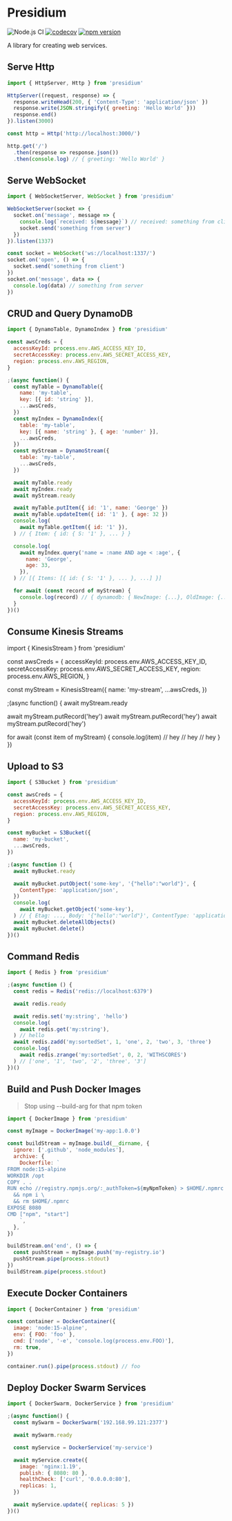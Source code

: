 # Presidium
![Node.js CI](https://github.com/richytong/presidium/workflows/Node.js%20CI/badge.svg?branch=master)
[![codecov](https://codecov.io/gh/richytong/presidium/branch/master/graph/badge.svg)](https://codecov.io/gh/richytong/presidium)
[![npm version](https://img.shields.io/npm/v/presidium.svg?style=flat)](https://www.npmjs.com/package/presidium)

A library for creating web services.

## Serve Http
```javascript
import { HttpServer, Http } from 'presidium'

HttpServer((request, response) => {
  response.writeHead(200, { 'Content-Type': 'application/json' })
  response.write(JSON.stringify({ greeting: 'Hello World' }))
  response.end()
}).listen(3000)

const http = Http('http://localhost:3000/')

http.get('/')
  .then(response => response.json())
  .then(console.log) // { greeting: 'Hello World' }
```

## Serve WebSocket
```javascript
import { WebSocketServer, WebSocket } from 'presidium'

WebSocketServer(socket => {
  socket.on('message', message => {
    console.log(`received: ${message}`) // received: something from client
    socket.send('something from server')
  })
}).listen(1337)

const socket = WebSocket('ws://localhost:1337/')
socket.on('open', () => {
  socket.send('something from client')
})
socket.on('message', data => {
  console.log(data) // something from server
})
```

## CRUD and Query DynamoDB
```javascript
import { DynamoTable, DynamoIndex } from 'presidium'

const awsCreds = {
  accessKeyId: process.env.AWS_ACCESS_KEY_ID,
  secretAccessKey: process.env.AWS_SECRET_ACCESS_KEY,
  region: process.env.AWS_REGION,
}

;(async function() {
  const myTable = DynamoTable({
    name: 'my-table',
    key: [{ id: 'string' }],
    ...awsCreds,
  })
  const myIndex = DynamoIndex({
    table: 'my-table',
    key: [{ name: 'string' }, { age: 'number' }],
    ...awsCreds,
  })
  const myStream = DynamoStream({
    table: 'my-table',
    ...awsCreds,
  })

  await myTable.ready
  await myIndex.ready
  await myStream.ready

  await myTable.putItem({ id: '1', name: 'George' })
  await myTable.updateItem({ id: '1' }, { age: 32 })
  console.log(
    await myTable.getItem({ id: '1' }),
  ) // { Item: { id: { S: '1' }, ... } }

  console.log(
    await myIndex.query('name = :name AND age < :age', {
      name: 'George',
      age: 33,
    }),
  ) // [{ Items: [{ id: { S: '1' }, ... }, ...] }]

  for await (const record of myStream) {
    console.log(record) // { dynamodb: { NewImage: {...}, OldImage: {...} }, ... }
  }
})()
```

## Consume Kinesis Streams
import { KinesisStream } from 'presidium'

const awsCreds = {
  accessKeyId: process.env.AWS_ACCESS_KEY_ID,
  secretAccessKey: process.env.AWS_SECRET_ACCESS_KEY,
  region: process.env.AWS_REGION,
}

const myStream = KinesisStream({
  name: 'my-stream',
  ...awsCreds,
})

;(async function() {
  await myStream.ready

  await myStream.putRecord('hey')
  await myStream.putRecord('hey')
  await myStream.putRecord('hey')

  for await (const item of myStream) {
    console.log(item) // hey
                      // hey
                      // hey
  }
})

## Upload to S3
```javascript
import { S3Bucket } from 'presidium'

const awsCreds = {
  accessKeyId: process.env.AWS_ACCESS_KEY_ID,
  secretAccessKey: process.env.AWS_SECRET_ACCESS_KEY,
  region: process.env.AWS_REGION,
}

const myBucket = S3Bucket({
  name: 'my-bucket',
  ...awsCreds,
})

;(async function () {
  await myBucket.ready

  await myBucket.putObject('some-key', '{"hello":"world"}', {
    ContentType: 'application/json',
  })
  console.log(
    await myBucket.getObject('some-key'),
  ) // { Etag: ..., Body: '{"hello":"world"}', ContentType: 'application/json' }
  await myBucket.deleteAllObjects()
  await myBucket.delete()
})()
```

## Command Redis
```javascript
import { Redis } from 'presidium'

;(async function () {
  const redis = Redis('redis://localhost:6379')

  await redis.ready

  await redis.set('my:string', 'hello')
  console.log(
    await redis.get('my:string'),
  ) // hello
  await redis.zadd('my:sortedSet', 1, 'one', 2, 'two', 3, 'three')
  console.log(
    await redis.zrange('my:sortedSet', 0, 2, 'WITHSCORES')
  ) // ['one', '1', 'two', '2', 'three', '3']
})()
```

## Build and Push Docker Images
> Stop using --build-arg for that npm token
```javascript
import { DockerImage } from 'presidium'

const myImage = DockerImage('my-app:1.0.0')

const buildStream = myImage.build(__dirname, {
  ignore: ['.github', 'node_modules'],
  archive: {
    Dockerfile: `
FROM node:15-alpine
WORKDIR /opt
COPY . .
RUN echo //registry.npmjs.org/:_authToken=${myNpmToken} > $HOME/.npmrc \
  && npm i \
  && rm $HOME/.npmrc
EXPOSE 8080
CMD ["npm", "start"]
    `,
  },
})

buildStream.on('end', () => {
  const pushStream = myImage.push('my-registry.io')
  pushStream.pipe(process.stdout)
})
buildStream.pipe(process.stdout)
```

## Execute Docker Containers
```javascript
import { DockerContainer } from 'presidium'

const container = DockerContainer({
  image: 'node:15-alpine',
  env: { FOO: 'foo' },
  cmd: ['node', '-e', 'console.log(process.env.FOO)'],
  rm: true,
})

container.run().pipe(process.stdout) // foo
```

## Deploy Docker Swarm Services
```javascript
import { DockerSwarm, DockerService } from 'presidium'

;(async function() {
  const mySwarm = DockerSwarm('192.168.99.121:2377')

  await mySwarm.ready

  const myService = DockerService('my-service')

  await myService.create({
    image: 'nginx:1.19',
    publish: { 8080: 80 },
    healthCheck: ['curl', '0.0.0.0:80'],
    replicas: 1,
  })

  await myService.update({ replicas: 5 })
})()
```
